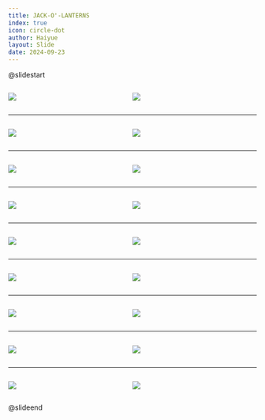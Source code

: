 ```yaml
---
title: JACK-O'-LANTERNS
index: true
icon: circle-dot
author: Haiyue
layout: Slide
date: 2024-09-23
---
```

 
@slidestart

<div style="display:flex">
<div style="flex:1">

![](/reading/english/Level-N/JACK-O'-LANTERNS/001.webp)
</div>
<div style="flex:1">

![](/reading/english/Level-N/JACK-O'-LANTERNS/002.webp)
</div>
</div>

---

<div style="display:flex">
<div style="flex:1">

![](/reading/english/Level-N/JACK-O'-LANTERNS/003.webp)
</div>
<div style="flex:1">

![](/reading/english/Level-N/JACK-O'-LANTERNS/004.webp)
</div>
</div>

---

<div style="display:flex">
<div style="flex:1">

![](/reading/english/Level-N/JACK-O'-LANTERNS/005.webp)
</div>
<div style="flex:1">

![](/reading/english/Level-N/JACK-O'-LANTERNS/006.webp)
</div>
</div>

---

<div style="display:flex">
<div style="flex:1">

![](/reading/english/Level-N/JACK-O'-LANTERNS/007.webp)
</div>
<div style="flex:1">

![](/reading/english/Level-N/JACK-O'-LANTERNS/008.webp)
</div>
</div>

---

<div style="display:flex">
<div style="flex:1">

![](/reading/english/Level-N/JACK-O'-LANTERNS/009.webp)
</div>
<div style="flex:1">

![](/reading/english/Level-N/JACK-O'-LANTERNS/010.webp)
</div>
</div>

---

<div style="display:flex">
<div style="flex:1">

![](/reading/english/Level-N/JACK-O'-LANTERNS/011.webp)
</div>
<div style="flex:1">

![](/reading/english/Level-N/JACK-O'-LANTERNS/012.webp)
</div>
</div>

---

<div style="display:flex">
<div style="flex:1">

![](/reading/english/Level-N/JACK-O'-LANTERNS/013.webp)
</div>
<div style="flex:1">

![](/reading/english/Level-N/JACK-O'-LANTERNS/014.webp)
</div>
</div>

---

<div style="display:flex">
<div style="flex:1">

![](/reading/english/Level-N/JACK-O'-LANTERNS/015.webp)
</div>
<div style="flex:1">

![](/reading/english/Level-N/JACK-O'-LANTERNS/016.webp)
</div>
</div>

---

<div style="display:flex">
<div style="flex:1">

![](/reading/english/Level-N/JACK-O'-LANTERNS/017.webp)
</div>
<div style="flex:1">

![](/reading/english/Level-N/JACK-O'-LANTERNS/018.webp)
</div>
</div>

@slideend